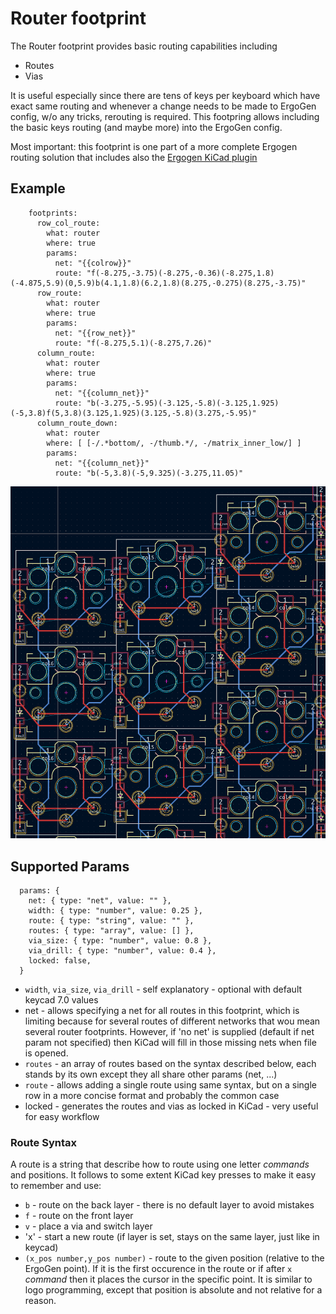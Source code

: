 # Router footprint

The Router footprint provides basic routing capabilities including 
- Routes
- Vias

It is useful especially since there are tens of keys per keyboard which have exact same routing and whenever a change needs to be made to ErgoGen config, w/o any tricks, rerouting is required.
This footpring allows including the basic keys routing (and maybe more) into the ErgoGen config.

Most important: this footprint is one part of a more complete Ergogen routing solution that includes also the [Ergogen KiCad plugin](ergogen_kicad_plugin.md)

## Example
```
    footprints:
      row_col_route:
        what: router
        where: true
        params:
          net: "{{colrow}}"
          route: "f(-8.275,-3.75)(-8.275,-0.36)(-8.275,1.8)(-4.875,5.9)(0,5.9)b(4.1,1.8)(6.2,1.8)(8.275,-0.275)(8.275,-3.75)"
      row_route:
        what: router
        where: true
        params:
          net: "{{row_net}}"
          route: "f(-8.275,5.1)(-8.275,7.26)"
      column_route:
        what: router
        where: true
        params:
          net: "{{column_net}}"
          route: "b(-3.275,-5.95)(-3.125,-5.8)(-3.125,1.925)(-5,3.8)f(5,3.8)(3.125,1.925)(3.125,-5.8)(3.275,-5.95)"
      column_route_down:
        what: router
        where: [ [-/.*bottom/, -/thumb.*/, -/matrix_inner_low/] ]
        params:
          net: "{{column_net}}"
          route: "b(-5,3.8)(-5,9.325)(-3.275,11.05)" 

```
![Routing Example](images/router_example.png)

## Supported Params
```
  params: {
    net: { type: "net", value: "" },
    width: { type: "number", value: 0.25 },
    route: { type: "string", value: "" },
    routes: { type: "array", value: [] },
    via_size: { type: "number", value: 0.8 },
    via_drill: { type: "number", value: 0.4 },
    locked: false,
  }
```

- `width`, `via_size`, `via_drill` - self explanatory - optional with default keycad 7.0 values
- net - allows specifying a net for all routes in this footprint, which is limiting because for several routes of different networks that wou mean several router footprints. However, if 'no net' is supplied (default if net param not specified) then KiCad will fill in those missing nets when file is opened. 
- `routes` - an array of routes based on the syntax described below, each stands by its own except they all share other params (net, ...)
- `route` - allows adding a single route using same syntax, but on a single row in a more concise format and probably the common case
- locked - generates the routes and vias as locked in KiCad - very useful for easy workflow

### Route Syntax
A route is a string that describe how to route using one letter *commands* and positions. It follows to some extent KiCad key presses to make it easy to remember and use:
- `b` - route on the back layer - there is no default layer to avoid mistakes
- `f` - route on the front layer
- `v` - place a via and switch layer
- 'x' - start a new route (if layer is set, stays on the same layer, just like in keycad)
- `(x_pos number,y_pos number)` - route to the given position (relative to the ErgoGen point). If it is the first occurence in the route or if after `x` *command* then it places the cursor in the specific point. It is similar to logo programming, except that position is absolute and not relative for a reason.

